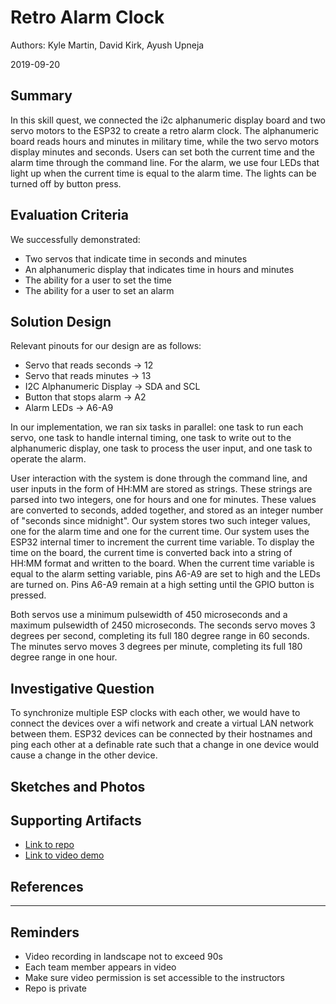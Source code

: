 # Retro Alarm Clock
Authors: Kyle Martin, David Kirk, Ayush Upneja

2019-09-20

## Summary

In this skill quest, we connected the i2c alphanumeric display board and two servo motors to the ESP32 to create a retro alarm clock.  The alphanumeric board reads hours and minutes in military time, while the two servo motors display minutes and seconds.  Users can set both the current time and the alarm time through the command line.  For the alarm, we use four LEDs that light up when the current time is equal to the alarm time.  The lights can be turned off by button press.

## Evaluation Criteria

We successfully demonstrated:

- Two servos that indicate time in seconds and minutes
- An alphanumeric display that indicates time in hours and minutes
- The ability for a user to set the time
- The ability for a user to set an alarm

## Solution Design

Relevant pinouts for our design are as follows:

- Servo that reads seconds -> 12
- Servo that reads minutes -> 13
- I2C Alphanumeric Display -> SDA and SCL
- Button that stops alarm -> A2
- Alarm LEDs -> A6-A9

In our implementation, we ran six tasks in parallel: one task to run each servo, one task to handle internal timing, one task to write out to the alphanumeric display, one task to process the user input, and one task to operate the alarm.

User interaction with the system is done through the command line, and user inputs in the form of HH:MM are stored as strings.  These strings are parsed into two integers, one for hours and one for minutes.  These values are converted to seconds, added together, and stored as an integer number of "seconds since midnight".  Our system stores two such integer values, one for the alarm time and one for the current time.  Our system uses the ESP32 internal timer to increment the current time variable.  To display the time on the board, the current time is converted back into a string of HH:MM format and written to the board.  When the current time variable is equal to the alarm setting variable, pins A6-A9 are set to high and the LEDs are turned on.  Pins A6-A9 remain at a high setting until the GPIO button is pressed. 

Both servos use a minimum pulsewidth of 450 microseconds and a maximum pulsewidth of 2450 microseconds.  The seconds servo moves 3 degrees per second, completing its full 180 degree range in 60 seconds.  The minutes servo moves 3 degrees per minute, completing its full 180 degree range in one hour.  

## Investigative Question

To synchronize multiple ESP clocks with each other, we would have to connect the devices over a wifi network and create a virtual LAN network between them.  ESP32 devices can be connected by their hostnames and ping each other at a definable rate such that a change in one device would cause a change in the other device.    

## Sketches and Photos

## Supporting Artifacts
- [Link to repo]()
- [Link to video demo]()


## References

-----

## Reminders

- Video recording in landscape not to exceed 90s
- Each team member appears in video
- Make sure video permission is set accessible to the instructors
- Repo is private
